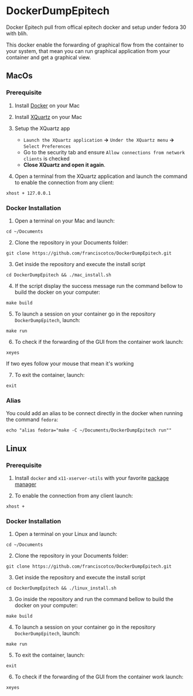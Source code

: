 # DockerDumpEpitech
Docker Epitech pull from offical epitech docker and setup under fedora 30 with blih.

This docker enable the forwarding of graphical flow from the container to your system, that mean you can run graphical application from your container and get a graphical view.

## MacOs

### Prerequisite

1. Install [Docker](https://docs.docker.com/docker-for-mac/install/) on your Mac

2. Install [XQuartz](https://www.xquartz.org/) on your Mac

3. Setup the XQuartz app
    * `Launch the XQuartz application` __&rarr;__ `Under the XQuartz menu` **&rarr;** `Select Preferences`
    * Go to the security tab and ensure `Allow connections from network clients` is checked
    * __Close XQuartz and open it again__.

4. Open a terminal from the XQuartz application and launch the command to enable the connection from any client:
```
xhost + 127.0.0.1
```

### Docker Installation

1. Open a terminal on your Mac and launch:
```
cd ~/Documents
```

2. Clone the repository in your Documents folder:
```
git clone https://github.com/franciscotco/DockerDumpEpitech.git
```

3. Get inside the repository and execute the install script
```
cd DockerDumpEpitech && ./mac_install.sh
```

4. If the script display the success message run the command bellow to build the docker on your computer:
```
make build
```

5. To launch a session on your container go in the repository `DockerDumpEpitech`, launch:
```
make run
```

6. To check if the forwarding of the GUI from the container work launch:
```
xeyes
```

If two eyes follow your mouse that mean it's working

7. To exit the container, launch:
```
exit
```

### Alias
You could add an alias to be connect directly in the docker when running the command `fedora`: 
```
echo "alias fedora="make -C ~/Documents/DockerDumpEpitech run""
```

## Linux

### Prerequisite

1. Install `docker` and `x11-xserver-utils` with your favorite [package manager](https://en.wikipedia.org/wiki/Package_manager) 

2. To enable the connection from any client launch:
```
xhost +
```

### Docker Installation

1. Open a terminal on your Linux and launch:
```
cd ~/Documents
```

2. Clone the repository in your Documents folder:
```
git clone https://github.com/franciscotco/DockerDumpEpitech.git
```

3. Get inside the repository and execute the install script
```
cd DockerDumpEpitech && ./linux_install.sh
```

3. Go inside the repository and run the command bellow to build the docker on your computer:
```
make build
```

4. To launch a session on your container go in the repository `DockerDumpEpitech`, launch:
```
make run
```

5. To exit the container, launch:
```
exit
```

6. To check if the forwarding of the GUI from the container work launch:
```
xeyes
```
